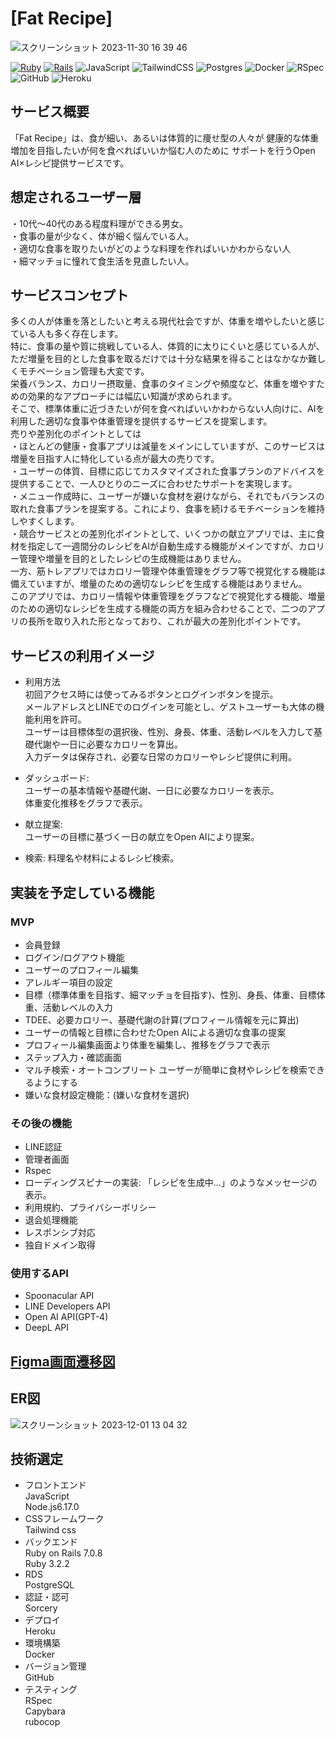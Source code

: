 # [Fat Recipe]
![スクリーンショット 2023-11-30 16 39 46](https://github.com/sakamoto-kohei-44/Fat-Recipe/assets/130162997/d5e5b684-da65-4da6-9b00-93fedc7483b0)

[![Ruby](https://img.shields.io/badge/Ruby-v3.2.2-CC342D?logo=Ruby&logoColor=CC342D)](https://www.ruby-lang.org/ja/news/2023/03/30/ruby-3-2-2-released)
[![Rails](https://img.shields.io/badge/Rails-v7.0.8-CC0000?logo=Ruby-on-Rails&logoColor=CC0000)](https://rubyonrails.org/2023/3/13/Rails-7-0-4-3-and-6-1-7-3-have-been-released)
![JavaScript](https://img.shields.io/badge/JavaScript-%23F7DF1E.svg?style=flat&logo=javascript&logoColor=black)
![TailwindCSS](https://img.shields.io/badge/tailwindcss-%2338B2AC.svg?style=flat&logo=tailwind-css&logoColor=white)
![Postgres](https://img.shields.io/badge/postgres-%23316192.svg?style=flat&logo=postgresql&logoColor=white)
![Docker](https://img.shields.io/badge/docker-%230db7ed.svg?style=flat&logo=docker&logoColor=white)
![RSpec](https://img.shields.io/badge/-RSpec-red?logo=ruby&logoColor=white&style=flat)
![GitHub](https://img.shields.io/badge/github-%23121011.svg?style=flat&logo=github&logoColor=white)
![Heroku](https://img.shields.io/badge/Heroku-%23430098.svg?style=flat&logo=heroku&logoColor=white)
## サービス概要
「Fat Recipe」は、食が細い、あるいは体質的に痩せ型の人々が
健康的な体重増加を目指したいが何を食べればいいか悩む人のために
サポートを行うOpen AI×レシピ提供サービスです。

## 想定されるユーザー層
・10代～40代のある程度料理ができる男女。<br>
・食事の量が少なく、体が細く悩んでいる人。<br>
・適切な食事を取りたいがどのような料理を作ればいいかわからない人<br>
・細マッチョに憧れて食生活を見直したい人。<br>
## サービスコンセプト
多くの人が体重を落としたいと考える現代社会ですが、体重を増やしたいと感じている人も多く存在します。<br>
特に、食事の量や質に挑戦している人、体質的に太りにくいと感じている人が、ただ増量を目的とした食事を取るだけでは十分な結果を得ることはなかなか難しくモチベーション管理も大変です。<br>
栄養バランス、カロリー摂取量、食事のタイミングや頻度など、体重を増やすための効果的なアプローチには幅広い知識が求められます。<br>
そこで、標準体重に近づきたいが何を食べればいいかわからない人向けに、AIを利用した適切な食事や体重管理を提供するサービスを提案します。<br>
売りや差別化のポイントとしては<br>
・ほとんどの健康・食事アプリは減量をメインにしていますが、このサービスは増量を目指す人に特化している点が最大の売りです。<br>
・ユーザーの体質、目標に応じてカスタマイズされた食事プランのアドバイスを提供することで、一人ひとりのニーズに合わせたサポートを実現します。<br>
・メニュー作成時に、ユーザーが嫌いな食材を避けながら、それでもバランスの取れた食事プランを提案する。これにより、食事を続けるモチベーションを維持しやすくします。<br>
・競合サービスとの差別化ポイントとして、いくつかの献立アプリでは、主に食材を指定して一週間分のレシピをAIが自動生成する機能がメインですが、カロリー管理や増量を目的としたレシピの生成機能はありません。<br>
一方、筋トレアプリではカロリー管理や体重管理をグラフ等で視覚化する機能は備えていますが、増量のための適切なレシピを生成する機能はありません。<br>
このアプリでは、カロリー情報や体重管理をグラフなどで視覚化する機能、増量のための適切なレシピを生成する機能の両方を組み合わせることで、二つのアプリの長所を取り入れた形となっており、これが最大の差別化ポイントです。<br>

## サービスの利用イメージ<br>
* 利用方法<br>
  初回アクセス時には使ってみるボタンとログインボタンを提示。<br>
メールアドレスとLINEでのログインを可能とし、ゲストユーザーも大体の機能利用を許可。<br>
ユーザーは目標体型の選択後、性別、身長、体重、活動レベルを入力して基礎代謝や一日に必要なカロリーを算出。<br>
入力データは保存され、必要な日常のカロリーやレシピ提供に利用。<br>

* ダッシュボード:<br>
ユーザーの基本情報や基礎代謝、一日に必要なカロリーを表示。<br>
体重変化推移をグラフで表示。<br>

* 献立提案:<br>
ユーザーの目標に基づく一日の献立をOpen AIにより提案。<br>

* 検索:
料理名や材料によるレシピ検索。<br>
## 実装を予定している機能

### MVP
* 会員登録
* ログイン/ログアウト機能
* ユーザーのプロフィール編集
* アレルギー項目の設定
* 目標（標準体重を目指す、細マッチョを目指す)、性別、身長、体重、目標体重、活動レベルの入力
* TDEE、必要カロリー、基礎代謝の計算(プロフィール情報を元に算出)
* ユーザーの情報と目標に合わせたOpen AIによる適切な食事の提案
* プロフィール編集画面より体重を編集し、推移をグラフで表示
* ステップ入力・確認画面
* マルチ検索・オートコンプリート
  ユーザーが簡単に食材やレシピを検索できるようにする
* 嫌いな食材設定機能：(嫌いな食材を選択)
### その後の機能
* LINE認証
* 管理者画面
* Rspec
* ローディングスピナーの実装: 「レシピを生成中...」のようなメッセージの表示。
* 利用規約、プライバシーポリシー
* 退会処理機能
* レスポンシブ対応
* 独自ドメイン取得

### 使用するAPI
* Spoonacular API
* LINE Developers API
* Open AI API(GPT-4)
* DeepL API
## [Figma画面遷移図](https://www.figma.com/file/mL0abUN3kCBi2m0N5zho9w/%E7%94%BB%E9%9D%A2%E9%81%B7%E7%A7%BB%E5%9B%B3?type=design&node-id=0%3A1&mode=design&t=5YZK4sMShNtMJ1Uk-1)
## ER図
![スクリーンショット 2023-12-01 13 04 32](https://github.com/sakamoto-kohei-44/Fat-Recipe/assets/130162997/32f84e47-33ea-4707-9f27-d970e1acaa19)
## 技術選定<br>
* フロントエンド<br>
  JavaScript<br>
  Node.js6.17.0<br>
* CSSフレームワーク<br>
  Tailwind css<br>
* バックエンド<br>
  Ruby on Rails 7.0.8<br>
  Ruby 3.2.2<br>
* RDS<br>
  PostgreSQL<br>
* 認証・認可<br>
  Sorcery<br>
* デプロイ<br>
  Heroku<br>
* 環境構築<br>
  Docker<br>
* バージョン管理<br>
  GitHub<br>
* テスティング<br>
   RSpec<br>
   Capybara<br>
   rubocop
